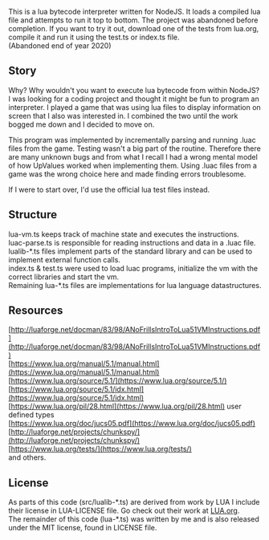 This is a lua bytecode interpreter written for NodeJS. It loads a compiled lua file and attempts to run it top to bottom. The project was abandoned before completion. If you want to try it out, download one of the tests from lua.org, compile it and run it using the test.ts or index.ts file.  
(Abandoned end of year 2020)

## Story
Why? Why wouldn't you want to execute lua bytecode from within NodeJS? I was looking for a coding project and thought it might be fun to program an interpreter. I played a game that was using lua files to display information on screen that I also was interested in. I combined the two until the work bogged me down and I decided to move on. 

This program was implemented by incrementally parsing and running .luac files from the game. Testing wasn't a big part of the routine. Therefore there are many unknown bugs and from what I recall I had a wrong mental model of how UpValues worked when implementing them. Using .luac files from a game was the wrong choice here and made finding errors troublesome.

If I were to start over, I'd use the official lua test files instead.

## Structure
lua-vm.ts  keeps track of machine state and executes the instructions.  
luac-parse.ts  is responsible for reading instructions and data in a .luac file.  
lualib-\*.ts  files implement parts of the standard library and can be used to implement external function calls.  
index.ts & test.ts were used to load luac programs, initialize the vm with the correct libraries and start the vm.  
Remaining lua-\*.ts files are implementations for lua language datastructures.  

## Resources
[http://luaforge.net/docman/83/98/ANoFrillsIntroToLua51VMInstructions.pdf](http://luaforge.net/docman/83/98/ANoFrillsIntroToLua51VMInstructions.pdf)  
[https://www.lua.org/manual/5.1/manual.html](https://www.lua.org/manual/5.1/manual.html)  
[https://www.lua.org/source/5.1/](https://www.lua.org/source/5.1/)  
[https://www.lua.org/source/5.1/idx.html](https://www.lua.org/source/5.1/idx.html)  
[https://www.lua.org/pil/28.html](https://www.lua.org/pil/28.html) user defined types  
[https://www.lua.org/doc/jucs05.pdf](https://www.lua.org/doc/jucs05.pdf)  
[http://luaforge.net/projects/chunkspy/](http://luaforge.net/projects/chunkspy/)  
[https://www.lua.org/tests/](https://www.lua.org/tests/)  
and others.

## License
As parts of this code (src/lualib-\*.ts) are derived from work by LUA I include their license in LUA-LICENSE file. Go check out their work at [LUA.org](https://www.lua.org/).  
The remainder of this code (lua-\*.ts) was written by me and is also released under the MIT license, found in LICENSE file.  
